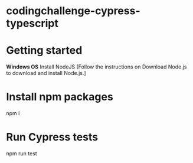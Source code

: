 # codingchallenge-cypress-typescript

# Getting started 

**Windows OS**
Install NodeJS [Follow the instructions on Download Node.js to download and install Node.js.]
 
# Install npm packages 
npm i

# Run Cypress tests
npm run test
